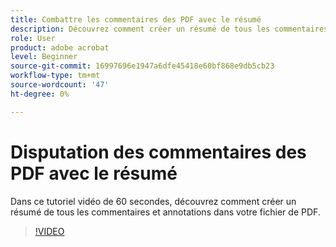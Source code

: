```yaml
---
title: Combattre les commentaires des PDF avec le résumé
description: Découvrez comment créer un résumé de tous les commentaires et annotations dans votre fichier de PDF
role: User
product: adobe acrobat
level: Beginner
source-git-commit: 16997696e1947a6dfe45418e60bf868e9db5cb23
workflow-type: tm+mt
source-wordcount: '47'
ht-degree: 0%

---
```


# Disputation des commentaires des PDF avec le résumé

Dans ce tutoriel vidéo de 60 secondes, découvrez comment créer un résumé de tous les commentaires et annotations dans votre fichier de PDF.

>[!VIDEO](https://video.tv.adobe.com/v/3409907?quality=12&learn=on&hidetitle=true)